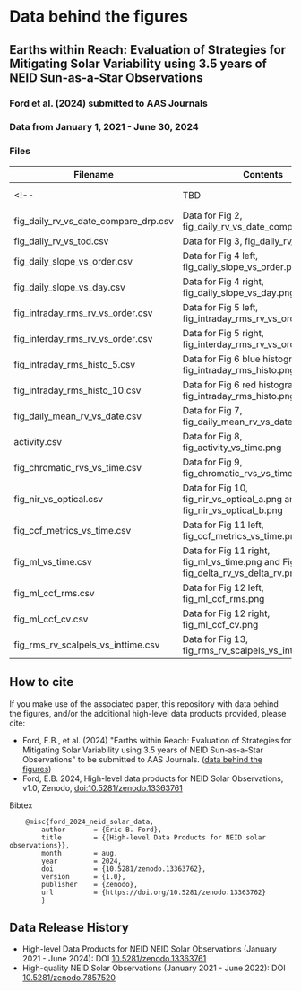 # Data behind the figures 
## Earths within Reach:  Evaluation of Strategies for Mitigating Solar Variability using 3.5 years of NEID Sun-as-a-Star Observations
### Ford et al. (2024) submitted to AAS Journals
### Data from January 1, 2021 - June 30, 2024

### Files
|Filename|                             Contents | Notes |
| ------ | ------------------------------------ | ----- |
<!-- |TBD|                                  Data for Fig 1, fig_wavecal_drift.png | | -->
|fig_daily_rv_vs_date_compare_drp.csv| Data for Fig 2, fig_daily_rv_vs_date_compare_drp.png | |
|fig_daily_rv_vs_tod.csv|              Data for Fig 3, fig_daily_rv_vs_tod.png | |
|fig_daily_slope_vs_order.csv|         Data for Fig 4 left, fig_daily_slope_vs_order.png | |
|fig_daily_slope_vs_day.csv|           Data for Fig 4 right, fig_daily_slope_vs_day.png | |
|fig_intraday_rms_rv_vs_order.csv|     Data for Fig 5 left, fig_intraday_rms_rv_vs_order.png | |
|fig_interday_rms_rv_vs_order.csv|     Data for Fig 5 right, fig_interday_rms_rv_vs_order.png | | 
|fig_intraday_rms_histo_5.csv|         Data for Fig 6 blue histogram in fig_intraday_rms_histo.png | |
|fig_intraday_rms_histo_10.csv|        Data for Fig 6 red histogram in fig_intraday_rms_histo.png | |
|fig_daily_mean_rv_vs_date.csv|        Data for Fig 7, fig_daily_mean_rv_vs_date.png | |
|activity.csv|                         Data for Fig 8, fig_activity_vs_time.png | in [zenodo](https://zenodo.org/records/13363761) |
|fig_chromatic_rvs_vs_time.csv|        Data for Fig 9, fig_chromatic_rvs_vs_time.png | |
|fig_nir_vs_optical.csv|               Data for Fig 10, fig_nir_vs_optical_a.png and fig_nir_vs_optical_b.png | |
|fig_ccf_metrics_vs_time.csv|          Data for Fig 11 left, fig_ccf_metrics_vs_time.png | |
|fig_ml_vs_time.csv|                   Data for Fig 11 right, fig_ml_vs_time.png and Fig 14, fig_delta_rv_vs_delta_rv.png | |
|fig_ml_ccf_rms.csv|                   Data for Fig 12 left, fig_ml_ccf_rms.png | |
|fig_ml_ccf_cv.csv|                    Data for Fig 12 right, fig_ml_ccf_cv.png | |
|fig_rms_rv_scalpels_vs_inttime.csv|   Data for Fig 13, fig_rms_rv_scalpels_vs_inttime.png | |

## How to cite
If you make use of the associated paper, this repository with data behind the figures, and/or the additional high-level data products provided, please cite:
- Ford, E.B., et al. (2024) "Earths within Reach:  Evaluation of Strategies for Mitigating Solar Variability using 3.5 years of NEID Sun-as-a-Star Observations" to be submitted to AAS Journals.  ([data behind the figures](https://github.com/eford/EarthsWithinReachData))
- Ford, E.B. 2024, High-level data products for NEID Solar Observations, v1.0, Zenodo, [doi:10.5281/zenodo.13363761](https://zenodo.org/records/13363761)

Bibtex
```
    @misc{ford_2024_neid_solar_data,
        author       = {Eric B. Ford},
        title        = {{High-level Data Products for NEID solar observations}},
        month        = aug,
        year         = 2024,
        doi          = {10.5281/zenodo.13363762},
        version      = {1.0},
        publisher    = {Zenodo},
        url          = {https://doi.org/10.5281/zenodo.13363762}
        }
```
    
## Data Release History
- High-level Data Products for NEID NEID Solar Observations (January 2021 - June 2024): DOI [10.5281/zenodo.13363761](https://zenodo.org/records/13363761)
- High-quality NEID Solar Observations (January 2021 - June 2022): DOI [10.5281/zenodo.7857520](https://zenodo.org/doi/10.5281/zenodo.7857520)


